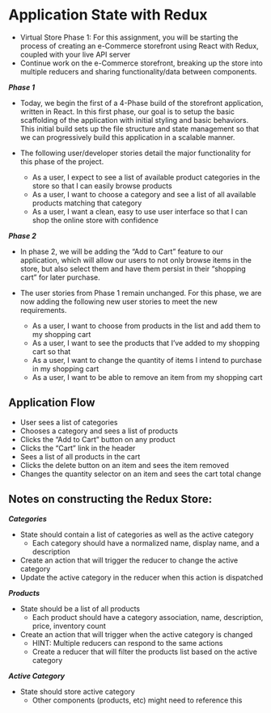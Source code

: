 # Application State with Redux
- Virtual Store Phase 1: For this assignment, you will be starting the process of creating an e-Commerce storefront using React with Redux, coupled with your live API server
- Continue work on the e-Commerce storefront, breaking up the store into multiple reducers and sharing functionality/data between components.

***Phase 1***
- Today, we begin the first of a 4-Phase build of the storefront application, written in React. In this first phase, our goal is to setup the basic scaffolding of the application with initial styling and basic behaviors. This initial build sets up the file structure and state management so that we can progressively build this application in a scalable manner.

- The following user/developer stories detail the major functionality for this phase of the project.

    - As a user, I expect to see a list of available product categories in the store so that I can easily browse products
    - As a user, I want to choose a category and see a list of all available products matching that category
    - As a user, I want a clean, easy to use user interface so that I can shop the online store with confidence

***Phase 2***
- In phase 2, we will be adding the “Add to Cart” feature to our application, which will allow our users to not only browse items in the store, but also select them and have them persist in their “shopping cart” for later purchase.

- The user stories from Phase 1 remain unchanged. For this phase, we are now adding the following new user stories to meet the new requirements.

    - As a user, I want to choose from products in the list and add them to my shopping cart
    - As a user, I want to see the products that I’ve added to my shopping cart so that
    - As a user, I want to change the quantity of items I intend to purchase in my shopping cart
    - As a user, I want to be able to remove an item from my shopping cart

## Application Flow

- User sees a list of categories
- Chooses a category and sees a list of products
- Clicks the “Add to Cart” button on any product
- Clicks the “Cart” link in the header
- Sees a list of all products in the cart
- Clicks the delete button on an item and sees the item removed
- Changes the quantity selector on an item and sees the cart total change

## Notes on constructing the Redux Store:
***Categories***
- State should contain a list of categories as well as the active category
     - Each category should have a normalized name, display name, and a description
- Create an action that will trigger the reducer to change the active category
- Update the active category in the reducer when this action is dispatched

***Products***

- State should be a list of all products
    - Each product should have a category association, name, description, price, inventory count
- Create an action that will trigger when the active category is changed
    - HINT: Multiple reducers can respond to the same actions
    - Create a reducer that will filter the products list based on the active category

***Active Category***

- State should store active category
    - Other components (products, etc) might need to reference this